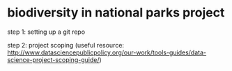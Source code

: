 # biodiversity in national parks project

step 1: setting up a git repo

step 2: project scoping (useful resource: http://www.datasciencepublicpolicy.org/our-work/tools-guides/data-science-project-scoping-guide/)
 

